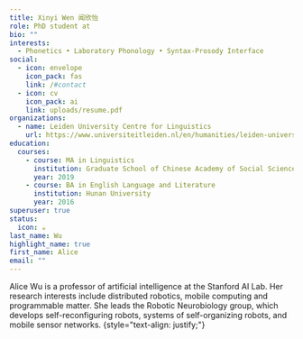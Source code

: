 ```yaml
---
title: Xinyi Wen 闻欣怡
role: PhD student at
bio: ""
interests:
  - Phonetics • Laboratory Phonology • Syntax-Prosody Interface
social:
  - icon: envelope
    icon_pack: fas
    link: /#contact
  - icon: cv
    icon_pack: ai
    link: uploads/resume.pdf
organizations:
  - name: Leiden University Centre for Linguistics
    url: https://www.universiteitleiden.nl/en/humanities/leiden-university-centre-for-linguistics
education:
  courses:
    - course: MA in Linguistics
      institution: Graduate School of Chinese Academy of Social Sciences
      year: 2019
    - course: BA in English Language and Literature
      institution: Hunan University
      year: 2016
superuser: true
status:
  icon: ☕️
last_name: Wu
highlight_name: true
first_name: Alice
email: ""
---
```


Alice Wu is a professor of artificial intelligence at the Stanford AI Lab. Her research interests include distributed robotics, mobile computing and programmable matter. She leads the Robotic Neurobiology group, which develops self-reconfiguring robots, systems of self-organizing robots, and mobile sensor networks.
{style="text-align: justify;"}
